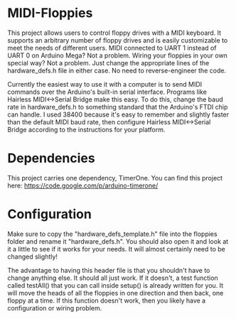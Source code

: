 MIDI-Floppies
=============

This project allows users to control floppy drives with a MIDI keyboard. It supports an arbitrary number of floppy drives and is easily customizable to meet the needs of different users. MIDI connected to UART 1 instead of UART 0 on Arduino Mega? Not a problem. Wiring your floppies in your own special way? Not a problem. Just change the appropriate lines of the hardware_defs.h file in either case. No need to reverse-engineer the code.

Currently the easiest way to use it with a computer is to send MIDI commands over the Arduino's built-in serial interface. Programs like Hairless MIDI<->Serial Bridge make this easy. To do this, change the baud rate in hardware_defs.h to something standard that the Arduino's FTDI chip can handle. I used 38400 because it's easy to remember and slightly faster than the default MIDI baud rate, then configure Hairless MIDI<->Serial Bridge according to the instructions for your platform.

Dependencies
============

This project carries one dependency, TimerOne. You can find this project here: https://code.google.com/p/arduino-timerone/

Configuration
=============

Make sure to copy the "hardware_defs_template.h" file into the floppies folder and rename it "hardware_defs.h". You should also open it and look at it a little to see if it works for your needs. It will almost certainly need to be changed slightly!

The advantage to having this header file is that you shouldn't have to change anything else. It should all just work. If it doesn't, a test function called testAll() that you can call inside setup() is already written for you. It will move the heads of all the floppies in one direction and then back, one floppy at a time. If this function doesn't work, then you likely have a configuration or wiring problem.
